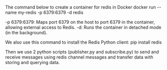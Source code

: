 The command below to create a container for redis in Docker
docker run --name my-redis -p 6379:6379 -d redis

-p 6379:6379: Maps port 6379 on the host to port 6379 in the container, allowing external access to Redis.
-d: Runs the container in detached mode (in the background).

We also use this command to install the Redis Python client:
pip install redis

Then we use 2 python scripts (publisher.py and subscribe.py) to send and receive messages using redis channel messages and transfer data with storing and querying data.

